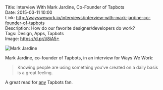 Title: Interview With Mark Jardine, Co-Founder of Tapbots  
Date: 2015-03-11 10:00  
Link: http://wayswework.io/interviews/interview-with-mark-jardine-co-founder-of-tapbots  
Description: How do our favorite designer/developers do work?  
Tags: Design, Apps, Tapbots  
Image: https://d.pr/i/8iA5+  

![Mark Jardine][1]

Mark Jardine, co-founder of Tapbots, in an interview for Ways We Work:

> Knowing people are using something you’ve created on a daily basis is a great feeling.

A great read for [any][2] Tapbots fan.

[1]: https://d.pr/i/8iA5+ "Mark Jardine"
[2]: /tags/Tapbots "Posts tagged 'Tapbots'"